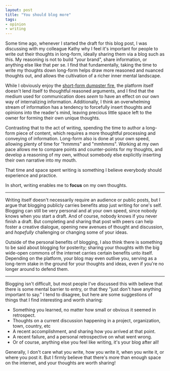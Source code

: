 ```yaml
---
layout: post
title: "You should blog more"
tags:
- opinion
- writing
---
```


Some time ago, whenever I started the draft for this blog post, I was
discussing with my colleague Kathy why I feel it's important for people to
write out their thoughts in long-form, ideally sharing them via a blog such as
this. My reasoning is not to build "your brand", share information, or anything
else like that per se. I find that fundamentally, taking the time to write my
thoughts down long-form helps draw more reasoned and nuanced thoughts out, and
allows the cultivation of a richer inner mental landscape.

While I obviously enjoy the [short-form dumpster
fire](https://twitter.com/agentdero), the platform itself doesn't lend itself to
thoughtful reasoned arguments, and I find that the medium used for
communication does _seem_ to have an effect on our own way of internalizing
information. Additionally, I think an overwhelming stream of information has a
tendency to forcefully insert thoughts and opinions into the reader's mind,
leaving precious little space left to the owner for forming their own unique
thoughts.

Contrasting that to the act of writing, spending the time to author a long-form
piece of content, which requires a more thoughtful processing and conveying of
information. Long-form also is done at your own speed, allowing plenty of time
for "hmmms" and "mmhmms". Working at my own pace allows me to compare points
and counter-points for my thoughts, and develop a reasoning of my own, without
somebody else explicitly inserting their own narrative into my mouth.

That time and space spent writing is something I believe everybody should
experience and practice. 

In short, writing enables me to **focus** on my own thoughts.

---

Writing itself doesn't necessarily require an audience or public posts, but I
argue that blogging publicly carries benefits atop just writing for one's self.
Blogging can still be very personal and at your own speed, since nobody knows
when you start a draft. And of course, nobody knows if you never finish a
draft. But completing and sharing that post with peers can help foster a
creative dialogue, opening new avenues of thought and discussion, and
_hopefully_ challenging or changing some of your ideas.

Outside of the personal benefits of blogging, I also think there is something
to be said about blogging for posterity; sharing your thoughts with the big
wide-open commons of the internet carries certain benefits unto itself.
Depending on the platform, your blog may even outlive you, serving as a
long-term stake in the ground for your thoughts and ideas, even if you're no
longer around to defend them.


---

Blogging isn't difficult, but most people I've discussed this with believe that
there is some mental barrier to entry, or that they "just don't have anything
important to say." I tend to disagree, but here are some suggestions of things
that I find interesting and worth sharing:

* Something you learned, no matter how small or obvious it seemed in
  retrospect.
* Thoughts on a current discussion happening in a project, organization, town, country, etc
* A recent accomplishment, and sharing how you arrived at that point.
* A recent failure, and a personal retrospective on what went wrong.
* Or of course, anything else you feel like writing, it's your blog after all!


Generally, I don't care what you write, how you write it, when you write it, or
where you post it. But I firmly believe that there's more than enough space on
the internet, and your thoughts are worth sharing!
